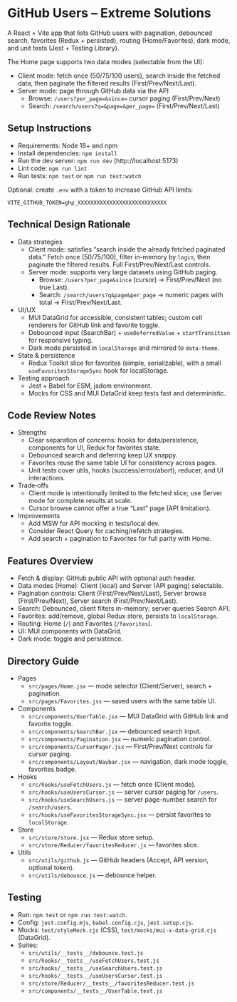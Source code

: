 # GitHub Users – Extreme Solutions

A React + Vite app that lists GitHub users with pagination, debounced search, favorites (Redux + persisted), routing (Home/Favorites), dark mode, and unit tests (Jest + Testing Library).

The Home page supports two data modes (selectable from the UI):
- Client mode: fetch once (50/75/100 users), search inside the fetched data, then paginate the filtered results (First/Prev/Next/Last).
- Server mode: page through GitHub data via the API
  - Browse: `/users?per_page=&since=` cursor paging (First/Prev/Next)
  - Search: `/search/users?q=&page=&per_page=` (First/Prev/Next/Last)

## Setup Instructions

- Requirements: Node 18+ and npm
- Install dependencies: `npm install`
- Run the dev server: `npm run dev` (http://localhost:5173)
- Lint code: `npm run lint`
- Run tests: `npm test` or `npm run test:watch`

Optional: create `.env` with a token to increase GitHub API limits:

```
VITE_GITHUB_TOKEN=ghp_XXXXXXXXXXXXXXXXXXXXXXXXXXXX
```

## Technical Design Rationale

- Data strategies
  - Client mode: satisfies “search inside the already fetched paginated data.” Fetch once (50/75/100), filter in-memory by `login`, then paginate the filtered results. Full First/Prev/Next/Last controls.
  - Server mode: supports very large datasets using GitHub paging.
    - Browse: `/users?per_page&since` (cursor) → First/Prev/Next (no true Last).
    - Search: `/search/users?q&page&per_page` → numeric pages with total → First/Prev/Next/Last.
- UI/UX
  - MUI DataGrid for accessible, consistent tables; custom cell renderers for GitHub link and favorite toggle.
  - Debounced input (SearchBar) + `useDeferredValue` + `startTransition` for responsive typing.
  - Dark mode persisted in `localStorage` and mirrored to `data-theme`.
- State & persistence
  - Redux Toolkit slice for favorites (simple, serializable), with a small `useFavoritesStorageSync` hook for localStorage.
- Testing approach
  - Jest + Babel for ESM, jsdom environment.
  - Mocks for CSS and MUI DataGrid keep tests fast and deterministic.

## Code Review Notes

- Strengths
  - Clear separation of concerns: hooks for data/persistence, components for UI, Redux for favorites state.
  - Debounced search and deferring keep UX snappy.
  - Favorites reuse the same table UI for consistency across pages.
  - Unit tests cover utils, hooks (success/error/abort), reducer, and UI interactions.
- Trade‑offs
  - Client mode is intentionally limited to the fetched slice; use Server mode for complete results at scale.
  - Cursor browse cannot offer a true “Last” page (API limitation).
- Improvements
  - Add MSW for API mocking in tests/local dev.
  - Consider React Query for caching/refetch strategies.
  - Add search + pagination to Favorites for full parity with Home.

## Features Overview

- Fetch & display: GitHub public API with optional auth header.
- Data modes (Home): Client (local) and Server (API paging) selectable.
- Pagination controls: Client (First/Prev/Next/Last), Server browse (First/Prev/Next), Server search (First/Prev/Next/Last).
- Search: Debounced, client filters in-memory; server queries Search API.
- Favorites: add/remove, global Redux store, persists to `localStorage`.
- Routing: Home (`/`) and Favorites (`/favorites`).
- UI: MUI components with DataGrid.
- Dark mode: toggle and persistence.

## Directory Guide

- Pages
  - `src/pages/Home.jsx` — mode selector (Client/Server), search + pagination.
  - `src/pages/Favorites.jsx` — saved users with the same table UI.
- Components
  - `src/components/UserTable.jsx` — MUI DataGrid with GitHub link and favorite toggle.
  - `src/components/SearchBar.jsx` — debounced search input.
  - `src/components/Pagination.jsx` — numeric pagination control.
  - `src/components/CursorPager.jsx` — First/Prev/Next controls for cursor paging.
  - `src/components/Layout/Navbar.jsx` — navigation, dark mode toggle, favorites badge.
- Hooks
  - `src/hooks/useFetchUsers.js` — fetch once (Client mode).
  - `src/hooks/useUsersCursor.js` — server cursor paging for `/users`.
  - `src/hooks/useSearchUsers.js` — server page-number search for `/search/users`.
  - `src/hooks/useFavoritesStorageSync.jsx` — persist favorites to `localStorage`.
- Store
  - `src/store/store.jsx` — Redux store setup.
  - `src/store/Reducer/favoritesReducer.js` — favorites slice.
- Utils
  - `src/utils/github.js` — GitHub headers (Accept, API version, optional token).
  - `src/utils/debounce.js` — debounce helper.

## Testing

- Run: `npm test` or `npm run test:watch`.
- Config: `jest.config.mjs`, `babel.config.cjs`, `jest.setup.cjs`.
- Mocks: `test/styleMock.cjs` (CSS), `test/mocks/mui-x-data-grid.cjs` (DataGrid).
- Suites:
  - `src/utils/__tests__/debounce.test.js`
  - `src/hooks/__tests__/useFetchUsers.test.js`
  - `src/hooks/__tests__/useSearchUsers.test.js`
  - `src/hooks/__tests__/useUsersCursor.test.js`
  - `src/store/Reducer/__tests__/favoritesReducer.test.js`
  - `src/components/__tests__/UserTable.test.js`
